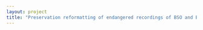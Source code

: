 ```yaml
--- 
layout: project 
title: "Preservation reformatting of endangered recordings of BSO and Boston Pops concerts held at Tanglewood’s Koussevitzy Music Shed, 1992-2002, from DAT to WAV, MP3, and CD formats." 
---
```



